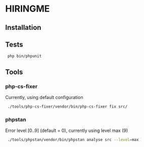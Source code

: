 # HIRINGME
## Installation
## Tests
```sh
 php bin/phpunit
```
## Tools
### php-cs-fixer
Currently, using default configuration
```sh
 ./tools/php-cs-fixer/vendor/bin/php-cs-fixer fix src/
```
### phpstan
Error level [0..9] (default = 0), currently using level max (9)
```sh
 ./tools/phpstan/vendor/bin/phpstan analyse src --level=max
```
